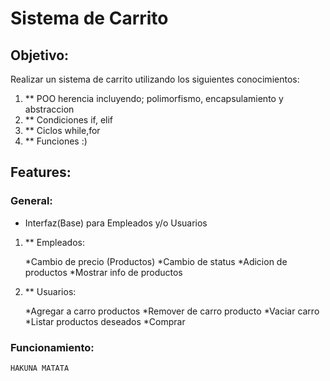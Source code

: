 # Sistema de Carrito 

## Objetivo:

Realizar un sistema de carrito utilizando los siguientes conocimientos:

1. ** POO
 herencia incluyendo; polimorfismo, encapsulamiento y abstraccion
2. ** Condiciones
 if, elif
3. ** Ciclos
 while,for
4. ** Funciones 
  :)
## Features:

### General:
* Interfaz(Base) para Empleados y/o Usuarios

1. ** Empleados:

    *Cambio de precio (Productos)
    *Cambio de status
    *Adicion de productos
    *Mostrar info de productos

2. ** Usuarios:

    *Agregar a carro productos
    *Remover de carro producto
    *Vaciar carro
    *Listar productos deseados
    *Comprar

### Funcionamiento: 

    HAKUNA MATATA